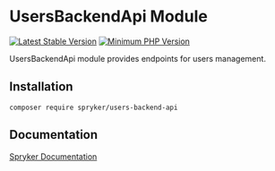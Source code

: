 # UsersBackendApi Module
[![Latest Stable Version](https://poser.pugx.org/spryker/users-backend-api/v/stable.svg)](https://packagist.org/packages/spryker/users-backend-api)
[![Minimum PHP Version](https://img.shields.io/badge/php-%3E%3D%208.2-8892BF.svg)](https://php.net/)

UsersBackendApi module provides endpoints for users management.

## Installation

```
composer require spryker/users-backend-api
```

## Documentation

[Spryker Documentation](https://docs.spryker.com)
